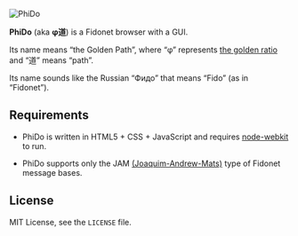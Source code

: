 ![PhiDo](master/icon/PhiDo-32x32.png)

**PhiDo** (aka **φ道**) is a Fidonet browser with a GUI.

Its name means “the Golden Path”, where “φ” represents [the golden ratio](http://en.wikipedia.org/wiki/Golden_ratio) and “道” means “path”.

Its name sounds like the Russian “Фидо” that means “Fido” (as in “Fidonet”).

## Requirements

* PhiDo is written in HTML5 + CSS + JavaScript and requires [node-webkit](https://github.com/rogerwang/node-webkit) to run.

* PhiDo supports only the JAM [(Joaquim-Andrew-Mats)](http://groups.google.com/group/fido7.ru.ftn.develop/msg/e2f5486f80394418) type of Fidonet message bases.

## License

MIT License, see the `LICENSE` file.